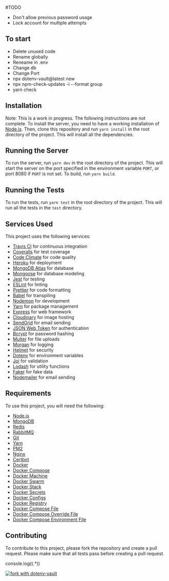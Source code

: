 #TODO
- Don't allow previous password usage
- Lock account for multiple attempts


## To start
- Delete unused code
- Rename globally
- Reneame in .env
- Change db
- Change Port
- npx dotenv-vault@latest new
- npx npm-check-updates -i --format group
- yarn check


## Installation
Note: This is a work in progress. The following instructions are not complete.
To install the server, you need to have a working installation of [Node.js](https://nodejs.org/en/). Then, clone this repository and run `yarn install` in the root directory of the project. This will install all the dependencies.


## Running the Server

To run the server, run `yarn dev` in the root directory of the project. This will start the server on the port specified in the environment variable `PORT`, or port 8080 if `PORT` is not set. To build, run `yarn build`.

## Running the Tests

To run the tests, run `yarn test` in the root directory of the project. This will run all the tests in the `test` directory.

## Services Used

This project uses the following services:

- [Travis CI](https://travis-ci.org/) for continuous integration
- [Coveralls](https://coveralls.io/) for test coverage
- [Code Climate](https://codeclimate.com/) for code quality
- [Heroku](https://www.heroku.com/) for deployment
- [MongoDB Atlas](https://www.mongodb.com/cloud/atlas) for database
- [Mongoose](https://mongoosejs.com/) for database modeling
- [Jest](https://jestjs.io/) for testing
- [ESLint](https://eslint.org/) for linting
- [Prettier](https://prettier.io/) for code formatting
- [Babel](https://babeljs.io/) for transpiling
- [Nodemon](https://nodemon.io/) for development
- [Yarn](https://yarnpkg.com/) for package management
- [Express](https://expressjs.com/) for web framework
- [Cloudinary](https://cloudinary.com/) for image hosting
- [SendGrid](https://sendgrid.com/) for email sending
- [JSON Web Token](https://jwt.io/) for authentication
- [Bcrypt](https://www.npmjs.com/package/bcrypt) for password hashing
- [Multer](https://www.npmjs.com/package/multer) for file uploads
- [Morgan](https://www.npmjs.com/package/morgan) for logging
- [Helmet](https://www.npmjs.com/package/helmet) for security
- [Dotenv](https://www.npmjs.com/package/dotenv) for environment variables
- [Joi](https://www.npmjs.com/package/joi) for validation
- [Lodash](https://www.npmjs.com/package/lodash) for utility functions
- [Faker](https://www.npmjs.com/package/faker) for fake data
- [Nodemailer](https://www.npmjs.com/package/nodemailer) for email sending

## Requirements

To use this project, you will need the following:

- [Node.js](https://nodejs.org/en/)
- [MongoDB](https://www.mongodb.com/)
- [Redis](https://redis.io/)
- [RabbitMQ](https://www.rabbitmq.com/)
- [Git](https://git-scm.com/)
- [Yarn](https://yarnpkg.com/en/)
- [PM2](http://pm2.keymetrics.io/)
- [Nginx](https://www.nginx.com/)
- [Certbot](https://certbot.eff.org/)
- [Docker](https://www.docker.com/)
- [Docker Compose](https://docs.docker.com/compose/)
- [Docker Machine](https://docs.docker.com/machine/)
- [Docker Swarm](https://docs.docker.com/engine/swarm/)
- [Docker Stack](https://docs.docker.com/engine/reference/commandline/stack/)
- [Docker Secrets](https://docs.docker.com/engine/swarm/secrets/)
- [Docker Configs](https://docs.docker.com/engine/swarm/configs/)
- [Docker Registry](https://docs.docker.com/registry/)
- [Docker Compose File](https://docs.docker.com/compose/compose-file/)
- [Docker Compose Override File](https://docs.docker.com/compose/extends/)
- [Docker Compose Environment File](https://docs.docker.com/compose/environment-variables/)

## Contributing

To contribute to this project, please fork the repository and create a pull request. Please make sure that all tests pass before creating a pull request.

console\.log\((.*)\)

[![fork with dotenv-vault](https://badge.dotenv.org/fork.svg?r=1)](https://vault.dotenv.org/project/vlt_565762ccdcc103449020c2b60ce0b63e09fde380341c9bd0381c25d111ce699c/example)